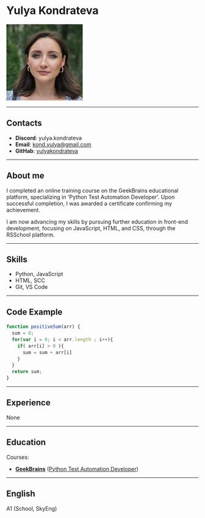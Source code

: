 # Yulya Kondrateva

![Yulya's Photo](./photo.png)

***

## Contacts

* __Discord__: yulya.kondrateva
* __Email__: kond.yulya@gmail.com
* __GitHab__: [yulyakondrateva](https://github.com/yulyakondrateva)

***

## About me

I completed an online training course on the GeekBrains educational platform, specializing in 'Python Test Automation Developer'. Upon successful completion, I was awarded a certificate confirming my achievement.

I am now advancing my skills by pursuing further education in front-end development, focusing on JavaScript, HTML, and CSS, through the RSSchool platform. 

***

## Skills

* Python, JavaScript
* HTML, SCC
* Git, VS Code

***

## Code Example

```javascript
function positiveSum(arr) {
  sum = 0;
  for(var i = 0; i < arr.length ; i++){
    if( arr[i] > 0 ){
      sum = sum + arr[i]
    }
  }    
  return sum;
}
```

***

## Experience

None

***

## Education

Courses:
- __[GeekBrains](https://gb.ru/)__ ([Python Test Automation Developer](./geekbrains-certificate.pdf))

***

## English

A1 (School, SkyEng)

